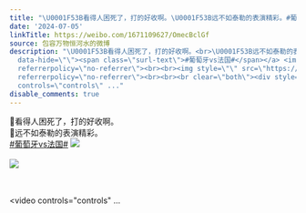 ```yaml
---
title: "\U0001F53B看得人困死了，打的好收啊。\U0001F53B远不如泰勒的表演精彩。#葡萄牙vs法国# [图片][图片]"
date: '2024-07-05'
linkTitle: https://weibo.com/1671109627/OmecBclGf
source: 包容万物恒河水的微博
description: "\U0001F53B看得人困死了，打的好收啊。<br>\U0001F53B远不如泰勒的表演精彩。<br><a href=\"https://m.weibo.cn/search?containerid=231522type%3D1%26t%3D10%26q%3D%23%E8%91%A1%E8%90%84%E7%89%99vs%E6%B3%95%E5%9B%BD%23&amp;isnewpage=1\"
  data-hide=\"\"><span class=\"surl-text\">#葡萄牙vs法国#</span></a> <img style=\"\" src=\"https://tvax3.sinaimg.cn/large/639b1bfbly1hrdrmlcmkjj20k00zkq64.jpg\"
  referrerpolicy=\"no-referrer\"><br><br><img style=\"\" src=\"https://tvax2.sinaimg.cn/large/639b1bfbly1hrdrmn1299j20zk0k0jt9.jpg\"
  referrerpolicy=\"no-referrer\"><br><br><br clear=\"both\"><div style=\"clear: both\"></div><video
  controls=\"controls\" ..."
disable_comments: true
---
```

🔻看得人困死了，打的好收啊。<br>🔻远不如泰勒的表演精彩。<br><a href="https://m.weibo.cn/search?containerid=231522type%3D1%26t%3D10%26q%3D%23%E8%91%A1%E8%90%84%E7%89%99vs%E6%B3%95%E5%9B%BD%23&amp;isnewpage=1" data-hide=""><span class="surl-text">#葡萄牙vs法国#</span></a> <img style="" src="https://tvax3.sinaimg.cn/large/639b1bfbly1hrdrmlcmkjj20k00zkq64.jpg" referrerpolicy="no-referrer"><br><br><img style="" src="https://tvax2.sinaimg.cn/large/639b1bfbly1hrdrmn1299j20zk0k0jt9.jpg" referrerpolicy="no-referrer"><br><br><br clear="both"><div style="clear: both"></div><video controls="controls" ...